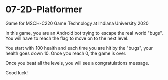 # 07-2D-Platformer
Game for MSCH-C220 Game Technology at Indiana University 2020

In this game, you are an Android bot trying to escape the real world "bugs". You will have to reach the flag to move on to the next level. 

You start with 100 health and each time you are hit by the "bugs", your health goes down 10. Once you reach 0, the game is over.

Once you beat all the levels, you will see a congratulations message. 

Good luck!
